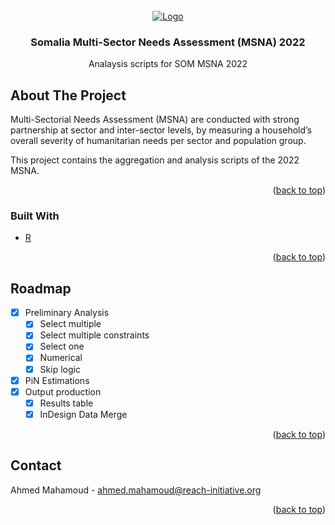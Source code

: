 <div id="top"></div>




<!-- PROJECT LOGO -->
<br />
<div align="center">
  <a href="https://github.com/lilos404/SOM2103_DSA_21">
    <img src="https://data.humdata.org/image/2015-11-05-231341.581365REACHlogo_300x125_grey.png" alt="Logo">
  </a>

<h3 align="center">Somalia Multi-Sector Needs Assessment (MSNA) 2022</h3>

  <p align="center">
    Analaysis scripts for SOM MSNA 2022 
  </p>
</div>


<!-- ABOUT THE PROJECT -->
## About The Project

Multi-Sectorial Needs Assessment (MSNA) are conducted with strong partnership at sector and inter-sector levels, by measuring a household’s overall severity of humanitarian needs per sector and population group. 


This project contains the aggregation and analysis scripts of the 2022 MSNA. 

<p align="right">(<a href="#top">back to top</a>)</p>


### Built With

* [R](https://www.r-project.org/)

<p align="right">(<a href="#top">back to top</a>)</p>


<!-- ROADMAP -->
## Roadmap

- [x] Preliminary Analysis
    - [x] Select multiple
    - [x] Select multiple constraints
    - [x] Select one
    - [x] Numerical
    - [x] Skip logic
- [x] PiN Estimations
- [x] Output production
    - [x] Results table
    - [x] InDesign Data Merge

<p align="right">(<a href="#top">back to top</a>)</p>


<!-- CONTACT -->
## Contact

Ahmed Mahamoud - ahmed.mahamoud@reach-initiative.org


<p align="right">(<a href="#top">back to top</a>)</p>

